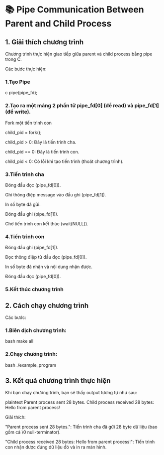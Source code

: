 # 📚 Pipe Communication Between Parent and Child Process
## 1. Giải thích chương trình
Chương trình thực hiện giao tiếp giữa parent và child process bằng pipe trong C.

Các bước thực hiện:
### 1.Tạo Pipe

c
pipe(pipe_fd);

### 2.Tạo ra một mảng 2 phần tử pipe_fd[0] (để read) và pipe_fd[1] (để write).

Fork một tiến trình con


child_pid = fork();


child_pid > 0: Đây là tiến trình cha.

child_pid == 0: Đây là tiến trình con.

child_pid < 0: Có lỗi khi tạo tiến trình (thoát chương trình).

### 3.Tiến trình cha

Đóng đầu đọc (pipe_fd[0]).

Ghi thông điệp message vào đầu ghi (pipe_fd[1]).

In số byte đã gửi.

Đóng đầu ghi (pipe_fd[1]).

Chờ tiến trình con kết thúc (wait(NULL)).

### 4.Tiến trình con

Đóng đầu ghi (pipe_fd[1]).

Đọc thông điệp từ đầu đọc (pipe_fd[0]).

In số byte đã nhận và nội dung nhận được.

Đóng đầu đọc (pipe_fd[0]).

### 5.Kết thúc chương trình

## 2. Cách chạy chương trình
Các bước:

### 1.Biên dịch chương trình:

bash
make all

### 2.Chạy chương trình:

bash
./example_program

## 3. Kết quả chương trình thực hiện
Khi bạn chạy chương trình, bạn sẽ thấy output tương tự như sau:

plaintext
Parent process sent 28 bytes.
Child process received 28 bytes: Hello from parent process!

Giải thích:

"Parent process sent 28 bytes.": Tiến trình cha đã gửi 28 byte dữ liệu (bao gồm cả \0 null-terminator).

"Child process received 28 bytes: Hello from parent process!": Tiến trình con nhận được đúng dữ liệu đó và in ra màn hình.